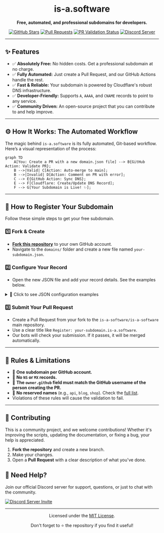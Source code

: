 <div align="center">
  <h1>is-a.software</h1>
  <p><b>Free, automated, and professional subdomains for developers.</b></p>
  <p>
    <a href="https://github.com/is-a-software/is-a-software/stargazers"><img src="https://img.shields.io/github/stars/is-a-software/is-a-software?style=for-the-badge&logo=github" alt="GitHub Stars"></a>
    <a href="https://github.com/is-a-software/is-a-software/pulls"><img src="https://img.shields.io/github/issues-pr/is-a-software/is-a-software?style=for-the-badge&logo=github" alt="Pull Requests"></a>
    <a href="https://github.com/is-a-software/is-a-software/actions/workflows/validate-pr.yml"><img src="https://img.shields.io/github/actions/workflow/status/is-a-software/is-a-software/validate-pr.yml?branch=main&label=PR%20Validation&style=for-the-badge&logo=githubactions" alt="PR Validation Status"></a>
    <a href="https://discord.com/invite/AeAjegXn6D"><img src="https://img.shields.io/discord/1082553397455499334?color=5865F2&logo=discord&logoColor=white&style=for-the-badge" alt="Discord Server"></a>
  </p>
</div>

---

## ✨ Features

-   ✅ **Absolutely Free:** No hidden costs. Get a professional subdomain at no charge.
-   ✅ **Fully Automated:** Just create a Pull Request, and our GitHub Actions handle the rest.
-   ✅ **Fast & Reliable:** Your subdomain is powered by Cloudflare's robust DNS infrastructure.
-   ✅ **Developer-Friendly:** Supports `A`, `AAAA`, and `CNAME` records to point to any service.
-   ✅ **Community Driven:** An open-source project that you can contribute to and help improve.

---

## ⚙️ How It Works: The Automated Workflow

The magic behind `is-a.software` is its fully automated, Git-based workflow. Here’s a visual representation of the process:

```mermaid
graph TD
    A[You: Create a PR with a new domain.json file] --> B{GitHub Action: Validate PR};
    B -->|Valid| C[Action: Auto-merge to main];
    B -->|Invalid| D[Action: Comment on PR with error];
    C --> E{GitHub Action: Sync DNS};
    E --> F[Cloudflare: Create/Update DNS Record];
    F --> G[Your Subdomain is Live! ✨];
```

---

## 🚀 How to Register Your Subdomain

Follow these simple steps to get your free subdomain.

### 1️⃣ Fork & Create
-   [**Fork this repository**](https://github.com/is-a-software/is-a-software/fork) to your own GitHub account.
-   Navigate to the `domains/` folder and create a new file named `your-subdomain.json`.

### 2️⃣ Configure Your Record
-   Open the new JSON file and add your record details. See the examples below.

<details>
<summary>📄 Click to see JSON configuration examples</summary>

**CNAME Record (for GitHub Pages, Vercel, etc.):**
```json
{
  "owner": {
    "github": "your-username"
  },
  "record": {
    "CNAME": "your-username.github.io"
  },
  "proxy": false
}
```

**A/AAAA Records (for a custom server):**
```json
{
  "owner": {
    "github": "your-username"
  },
  "record": {
    "A": "192.0.2.1",
    "AAAA": "2001:db8::1"
  },
  "proxy": true
}
```
</details>

### 3️⃣ Submit Your Pull Request
-   Create a Pull Request from your fork to the `is-a-software/is-a-software` main repository.
-   Use a clear title like `Register: your-subdomain.is-a.software`.
-   Our bots will check your submission. If it passes, it will be merged automatically.

---

## 📜 Rules & Limitations

-   🚫 **One subdomain per GitHub account.**
-   🚫 **No `NS` or `MX` records.**
-   🚫 **The `owner.github` field must match the GitHub username of the person creating the PR.**
-   🚫 **No reserved names** (e.g., `api`, `blog`, `shop`). Check the [full list](config/reserved.json).
-   Violations of these rules will cause the validation to fail.

---

## 🤝 Contributing

This is a community project, and we welcome contributions! Whether it's improving the scripts, updating the documentation, or fixing a bug, your help is appreciated.

1.  **Fork the repository** and create a new branch.
2.  Make your changes.
3.  Open a **Pull Request** with a clear description of what you've done.

## 💬 Need Help?

Join our official Discord server for support, questions, or just to chat with the community.

<a href="https://discord.com/invite/AeAjegXn6D">
  <img src="https://invidget.switchblade.xyz/AeAjegXn6D" alt="Discord Server Invite">
</a>

---

<div align="center">
  <p>Licensed under the <a href="LICENSE">MIT License</a>.</p>
  <p>Don't forget to ⭐ the repository if you find it useful!</p>
</div>
